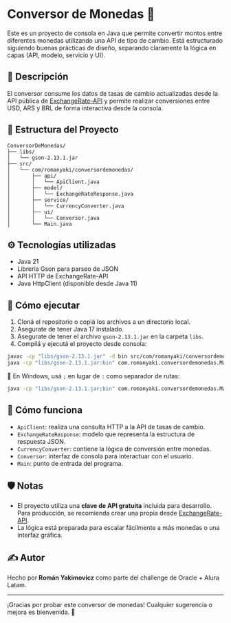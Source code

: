 # Conversor de Monedas 💱

Este es un proyecto de consola en Java que permite convertir montos entre diferentes monedas utilizando una API de tipo de cambio. Está estructurado siguiendo buenas prácticas de diseño, separando claramente la lógica en capas (API, modelo, servicio y UI).

## 📌 Descripción

El conversor consume los datos de tasas de cambio actualizadas desde la API pública de [ExchangeRate-API](https://www.exchangerate-api.com/) y permite realizar conversiones entre USD, ARS y BRL de forma interactiva desde la consola.

## 📁 Estructura del Proyecto

```
ConversorDeMonedas/
├── libs/
│   └── gson-2.13.1.jar
├── src/
│   └── com/romanyaki/conversordemonedas/
│       ├── api/
│       │   └── ApiClient.java
│       ├── model/
│       │   └── ExchangeRateResponse.java
│       ├── service/
│       │   └── CurrencyConverter.java
│       ├── ui/
│       │   └── Conversor.java
│       └── Main.java
```

## ⚙️ Tecnologías utilizadas

- Java 21
- Librería Gson para parseo de JSON
- API HTTP de ExchangeRate-API
- Java HttpClient (disponible desde Java 11)

## 🚀 Cómo ejecutar

1. Cloná el repositorio o copiá los archivos a un directorio local.
2. Asegurate de tener Java 17 instalado.
3. Asegurate de tener el archivo `gson-2.13.1.jar` en la carpeta `libs`.
4. Compilá y ejecutá el proyecto desde consola:

```bash
javac -cp "libs/gson-2.13.1.jar" -d bin src/com/romanyaki/conversordemonedas/**/*.java
java -cp "libs/gson-2.13.1.jar:bin" com.romanyaki.conversordemonedas.Main
```

📌 En Windows, usá `;` en lugar de `:` como separador de rutas:
```bash
java -cp "libs/gson-2.13.1.jar;bin" com.romanyaki.conversordemonedas.Main
```

## 🧠 Cómo funciona

- `ApiClient`: realiza una consulta HTTP a la API de tasas de cambio.
- `ExchangeRateResponse`: modelo que representa la estructura de respuesta JSON.
- `CurrencyConverter`: contiene la lógica de conversión entre monedas.
- `Conversor`: interfaz de consola para interactuar con el usuario.
- `Main`: punto de entrada del programa.

## 🛡️ Notas

- El proyecto utiliza una **clave de API gratuita** incluida para desarrollo. Para producción, se recomienda crear una propia desde [ExchangeRate-API](https://www.exchangerate-api.com/).
- La lógica está preparada para escalar fácilmente a más monedas o una interfaz gráfica.

## ✍️ Autor

Hecho por **Román Yakimovicz** como parte del challenge de Oracle + Alura Latam.

---

¡Gracias por probar este conversor de monedas! Cualquier sugerencia o mejora es bienvenida. 🚀
